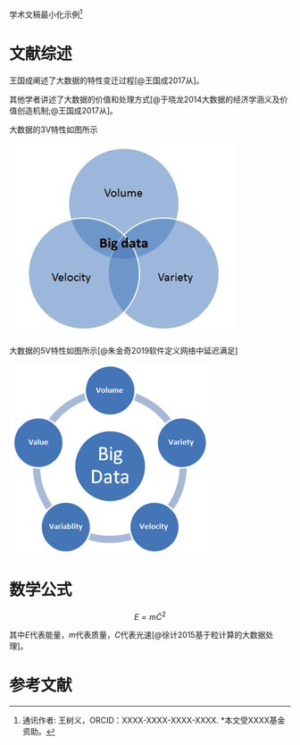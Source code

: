 学术文稿最小化示例[^1]

[^1]: 通讯作者: 王树义，ORCID：XXXX-XXXX-XXXX-XXXX.
\*本文受XXXX基金资助。

# 文献综述

王国成阐述了大数据的特性变迁过程[@王国成2017从]。

其他学者讲述了大数据的价值和处理方式[@于晓龙2014大数据的经济学涵义及价值创造机制;@王国成2017从]。

大数据的3V特性如图所示

![](assets/demo-a5a137d9.png)

大数据的5V特性如图所示[@朱金奇2019软件定义网络中延迟满足]

![](assets/demo-8b0323d7.png)

# 数学公式

$$E = m \dot C^2$$

其中$E$代表能量，$m$代表质量，$C$代表光速[@徐计2015基于粒计算的大数据处理]。

# 参考文献
